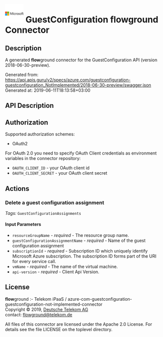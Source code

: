 # ![LOGO](logo.png) GuestConfiguration **flow**ground Connector

## Description

A generated **flow**ground connector for the GuestConfiguration API (version 2018-06-30-preview).

Generated from: https://api.apis.guru/v2/specs/azure.com/guestconfiguration-guestconfiguration_NotImplemented/2018-06-30-preview/swagger.json<br/>
Generated at: 2019-06-11T18:13:58+03:00

## API Description



## Authorization

Supported authorization schemes:
- OAuth2

For OAuth 2.0 you need to specify OAuth Client credentials as environment variables in the connector repository:
* `OAUTH_CLIENT_ID` - your OAuth client id
* `OAUTH_CLIENT_SECRET` - your OAuth client secret

## Actions

### Delete a guest configuration assignment

*Tags:* `GuestConfigurationAssignments`

#### Input Parameters
* `resourceGroupName` - _required_ - The resource group name.
* `guestConfigurationAssignmentName` - _required_ - Name of the guest configuration assignment
* `subscriptionId` - _required_ - Subscription ID which uniquely identify Microsoft Azure subscription. The subscription ID forms part of the URI for every service call.
* `vmName` - _required_ - The name of the virtual machine.
* `api-version` - _required_ - Client Api Version.

## License

**flow**ground :- Telekom iPaaS / azure-com-guestconfiguration-guestconfiguration-not-implemented-connector<br/>
Copyright © 2019, [Deutsche Telekom AG](https://www.telekom.de)<br/>
contact: flowground@telekom.de

All files of this connector are licensed under the Apache 2.0 License. For details
see the file LICENSE on the toplevel directory.
